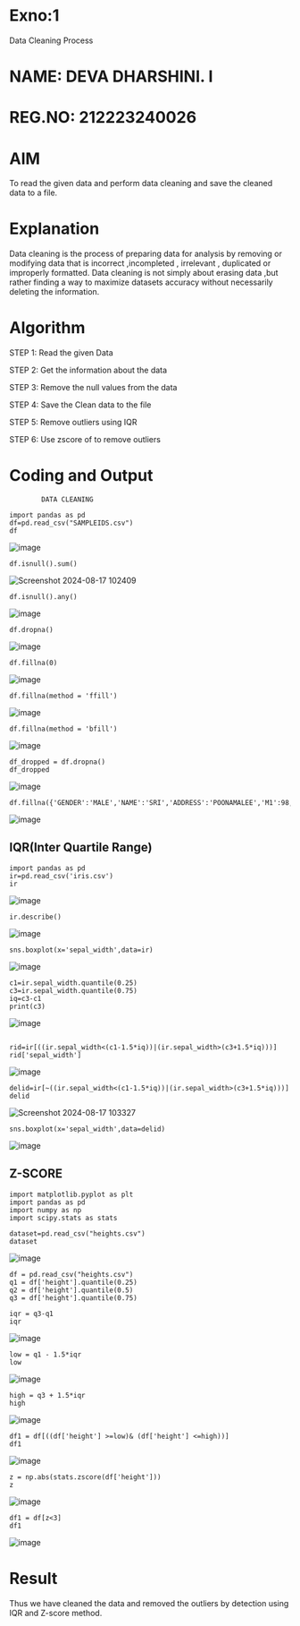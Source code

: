 # Exno:1
Data Cleaning Process
# NAME: DEVA DHARSHINI. I
# REG.NO: 212223240026

# AIM
To read the given data and perform data cleaning and save the cleaned data to a file.

# Explanation
Data cleaning is the process of preparing data for analysis by removing or modifying data that is incorrect ,incompleted , irrelevant , duplicated or improperly formatted. Data cleaning is not simply about erasing data ,but rather finding a way to maximize datasets accuracy without necessarily deleting the information.

# Algorithm
STEP 1: Read the given Data

STEP 2: Get the information about the data

STEP 3: Remove the null values from the data

STEP 4: Save the Clean data to the file

STEP 5: Remove outliers using IQR

STEP 6: Use zscore of to remove outliers

# Coding and Output
            DATA CLEANING
```
import pandas as pd
df=pd.read_csv("SAMPLEIDS.csv")
df
```
![image](https://github.com/user-attachments/assets/f0bf5b3a-ec11-4b7c-b2ca-682ed17de66b)


```
df.isnull().sum()
```
![Screenshot 2024-08-17 102409](https://github.com/user-attachments/assets/13f9cf98-a856-4ed0-92e2-582b4547997a)

```
df.isnull().any()
```
![image](https://github.com/user-attachments/assets/380859bb-5ebf-48e1-bb69-4d4a0b710571)
```
df.dropna()
```
![image](https://github.com/user-attachments/assets/5af27d38-a03f-4458-a3f5-adb803b19ead)
```
df.fillna(0)
```
![image](https://github.com/user-attachments/assets/0e68ebbd-2acb-461d-b43d-eb042a9ba148)
```
df.fillna(method = 'ffill')
```
![image](https://github.com/user-attachments/assets/43127bbc-a024-407f-8cf9-cb1dc11f5b78)
```
df.fillna(method = 'bfill')
```
![image](https://github.com/user-attachments/assets/43dc7c68-60b3-4dde-b70e-145e392f8e08)
```
df_dropped = df.dropna()
df_dropped                        
```
![image](https://github.com/user-attachments/assets/8064ab8d-6eef-48a6-97e2-f0db98cd7feb)
```
df.fillna({'GENDER':'MALE','NAME':'SRI','ADDRESS':'POONAMALEE','M1':98,'M2':87,'M3':76,'M4':92,'TOTAL':305,'AVG':89.999999})
```
![image](https://github.com/user-attachments/assets/8fba2b7d-5b0d-47b3-b95b-293ef6ace9dc)
 ## IQR(Inter Quartile Range) ##
```
import pandas as pd
ir=pd.read_csv('iris.csv')
ir
```
![image](https://github.com/user-attachments/assets/101363fa-8374-457e-b9a6-695cfbffa3a6)
```
ir.describe()
```
![image](https://github.com/user-attachments/assets/c44c3acf-e086-4bff-bb01-f303b07049e2)
```
sns.boxplot(x='sepal_width',data=ir)
```
![image](https://github.com/user-attachments/assets/ab0e68d6-9328-4ec9-845e-16e9401f33ad)
```
c1=ir.sepal_width.quantile(0.25)
c3=ir.sepal_width.quantile(0.75)
iq=c3-c1
print(c3)
```
![image](https://github.com/user-attachments/assets/f7d8206a-2b09-4fe8-8d82-daf85139977b)
```

rid=ir[((ir.sepal_width<(c1-1.5*iq))|(ir.sepal_width>(c3+1.5*iq)))]
rid['sepal_width']
```
![image](https://github.com/user-attachments/assets/7d19a9c8-0dd1-4943-ad35-fba6593126d2)
```
delid=ir[~((ir.sepal_width<(c1-1.5*iq))|(ir.sepal_width>(c3+1.5*iq)))]
delid
```
![Screenshot 2024-08-17 103327](https://github.com/user-attachments/assets/4baa87a4-96b8-420d-a1e4-86d08262e96f)
```
sns.boxplot(x='sepal_width',data=delid)
```
![image](https://github.com/user-attachments/assets/b2147eb0-3df8-4913-a476-c7626508173d)
## Z-SCORE
```
import matplotlib.pyplot as plt
import pandas as pd
import numpy as np
import scipy.stats as stats
```
```
dataset=pd.read_csv("heights.csv")
dataset
```
![image](https://github.com/user-attachments/assets/d1b923e4-5614-4e90-8ceb-094652540107)
```
df = pd.read_csv("heights.csv")
q1 = df['height'].quantile(0.25)
q2 = df['height'].quantile(0.5)
q3 = df['height'].quantile(0.75)
```
```
iqr = q3-q1
iqr
```
![image](https://github.com/user-attachments/assets/95d58ff3-61d3-4367-a200-ddc7c439183d)
```
low = q1 - 1.5*iqr
low
```
![image](https://github.com/user-attachments/assets/6fe44df7-be5f-41ce-b6d3-dca711b0ca14)
```
high = q3 + 1.5*iqr
high
```
![image](https://github.com/user-attachments/assets/1e50e7d8-d0e1-4437-9329-ca523ea41a60)
```
df1 = df[((df['height'] >=low)& (df['height'] <=high))]
df1
```
![image](https://github.com/user-attachments/assets/dbf6e31a-706e-4212-9c61-21104ea38710)
```
z = np.abs(stats.zscore(df['height']))
z
```
![image](https://github.com/user-attachments/assets/36b46417-2186-4618-a46c-4eca0250e363)
```
df1 = df[z<3]
df1
```
![image](https://github.com/user-attachments/assets/8510e08a-4637-4f50-be39-25c4c6337854)

# Result 
Thus we have cleaned the data and removed the outliers by detection using IQR and Z-score method.
         
